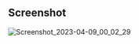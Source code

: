 ## Screenshot
![Screenshot_2023-04-09_00_02_29](https://user-images.githubusercontent.com/91766087/230733901-0b28e17e-e61a-4764-9cb6-51cd4c8dacf1.png)
